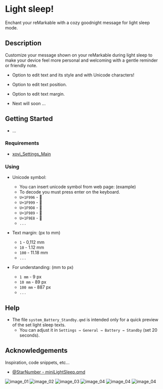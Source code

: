 # Light sleep!
Enchant your reMarkable with a cozy goodnight message for light sleep mode.


## Description
Customize your message shown on your reMarkable during light sleep to make your device feel more personal and welcoming with a gentle reminder or friendly note.

  - Option to edit text and its style and with Unicode characters!
  - Option to edit text position.
  - Option to edit text margin.

  - Next will soon ...


## Getting Started
* ...


### Requirements
* [xovi_Settings_Main](https://github.com/PepikVaio/reMarkable_Xovi_Extensions/tree/main/xovi_Settings_Main)

### Using
* Unicode symbol:
  - You can insert unicode symbol from web page: (example)
  - To decode you must press enter on the keyboard.
  - ```U+1F996``` - 🦖
  - ```U+1F999``` - 🦙
  - ```U+1F9D8``` - 🧘
  - ```U+1F989``` - 🦉
  - ```U+1F9E8``` - 🧨
  - ```...```

* Text margin: (px to mm)
  - ```1``` - 0,112 mm
  - ```10``` - 1.12 mm  
  - ```100``` - 11.18 mm  
  - ```...```

* For understanding: (mm to px)
  - ```1 mm``` - 9 px
  - ```10 mm``` - 89 px
  - ```100 mm``` - 887 px
  - ```...```


## Help
* The file ```system_Battery_Standby.qmd``` is intended only for a quick preview of the set light sleep texts.
  - You can adjust it in ```Settings → General → Battery → Standby``` (set 20 seconds).


## Acknowledgements
Inspiration, code snippets, etc...
* [@StarNumber - miniLightSleep.qmd](https://github.com/StarNumber12046/xovi-qmd-extensions/blob/main/miniLightSleep.qmd)


![image_01](https://github.com/PepikVaio/reMarkable_Xovi_Extensions/blob/main/system_Light_Sleep/.pictures/system_Light_Sleep_01.png?raw=true)
![image_02](https://github.com/PepikVaio/reMarkable_Xovi_Extensions/blob/main/system_Light_Sleep/.pictures/system_Light_Sleep_02.png?raw=true)
![image_03](https://github.com/PepikVaio/reMarkable_Xovi_Extensions/blob/main/system_Light_Sleep/.pictures/system_Light_Sleep_03.png?raw=true)
![image_04](https://github.com/PepikVaio/reMarkable_Xovi_Extensions/blob/main/system_Light_Sleep/.pictures/system_Light_Sleep_04.png?raw=true)
![image_04](https://github.com/PepikVaio/reMarkable_Xovi_Extensions/blob/main/system_Light_Sleep/.pictures/system_Light_Sleep_05.png?raw=true)
![image_04](https://github.com/PepikVaio/reMarkable_Xovi_Extensions/blob/main/system_Light_Sleep/.pictures/system_Light_Sleep_06.png?raw=true)
